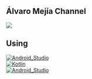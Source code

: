 ## Álvaro Mejía Channel

<a href="https://www.youtube.com/channel/UCU7AtkCp0P52qF3Uc58cdeg" target="_blank"><img src="https://img.shields.io/badge/YouTube_Álvaro_Mejía_Mejía-EA4335?style=flat-square&logo=YouTube&logoColor=white"/></a>

## Using
[![Android_Studio](https://img.shields.io/badge/Android_Studio-3DDC84?style=for-the-badge&logo=android-studio&logoColor=white&labelColor=red)]()
</br>
[![Kotlin](https://img.shields.io/badge/Kotlin-0095D5?style=for-the-badge&logo=kotlin&logoColor=white&labelColor=red)]()
</br>
[![Android_Studio](https://img.shields.io/badge/Firebase-orange?style=for-the-badge&logo=firebase&logoColor=white&labelColor=yellow)]()
